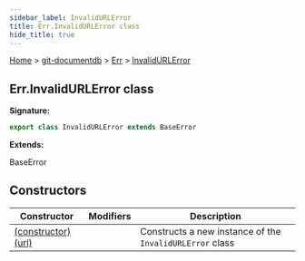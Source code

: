 ```yaml
---
sidebar_label: InvalidURLError
title: Err.InvalidURLError class
hide_title: true
---
```


[Home](./index.md) &gt; [git-documentdb](./git-documentdb.md) &gt; [Err](./git-documentdb.err.md) &gt; [InvalidURLError](./git-documentdb.err.invalidurlerror.md)

## Err.InvalidURLError class


<b>Signature:</b>

```typescript
export class InvalidURLError extends BaseError 
```
<b>Extends:</b>

BaseError

## Constructors

|  Constructor | Modifiers | Description |
|  --- | --- | --- |
|  [(constructor)(url)](./git-documentdb.err.invalidurlerror._constructor_.md) |  | Constructs a new instance of the <code>InvalidURLError</code> class |

